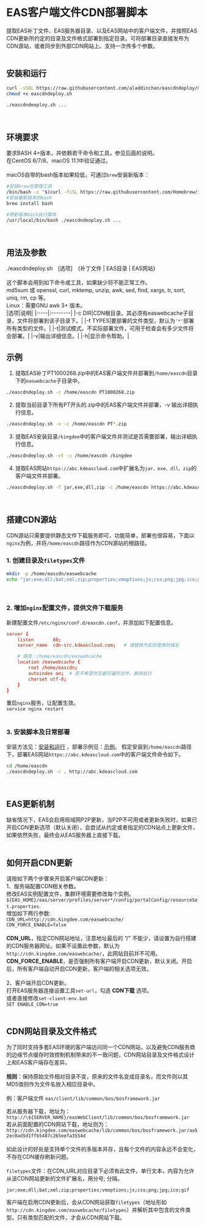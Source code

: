# EAS客户端文件CDN部署脚本
提取EAS补丁文件、EAS服务器目录、以及EAS网站中的客户端文件，并按照EAS CDN更新所约定的目录及文件格式部署到指定目录。可将部署目录直接发布为CDN源站，或者同步到外部CDN网站上。支持一次传多个参数。<br/>
<br/>

## 安装和运行
```bash
curl -sSOL https://raw.githubusercontent.com/aladdinchan/eascdndeploy/main/eascdndeploy.sh
chmod +x eascdndeploy.sh

./eascdndeoploy.sh ...
```
<br/>

## 环境要求
要求BASH 4+版本，并依赖若干命令和工具，参见后面的说明。<br/>
在CentOS 6/7/8、macOS 11.1中验证通过。<br/>
<br/>
macOS自带的bash版本如果较低，可通过`brew`安装新版本：<br/>
```bash
#安装brew包管理工具
/bin/bash -c "$(curl -fsSL https://raw.githubusercontent.com/Homebrew/install/HEAD/install.sh)"
#安装最新版本的bash
brew install bash

#用新版本bash执行脚本
/usr/local/bin/bash ./eascdndeoploy.sh ...
```
<br/>

## 用法及参数
./eascdndeploy.sh&emsp;[选项]&emsp;{补丁文件&nbsp;|&nbsp;EAS目录&nbsp;|&nbsp;EAS网站}<br/>
<br/>
这个脚本会用到如下命令或工具，如果缺少将不能正常工作。<br/>
md5sum 或 openssl, curl, mktemp, unzip, awk, sed, find, xargs, tr, sort, uniq, rm, cp 等。<br/>
Linux：需要GNU awk 3+ 版本。<br/>
|选项|说明|
|:----|:--------|
|-c DIR|CDN根目录。其必须有easwebcache子目录，文件将部署到该子目录下。|
|-f TYPES|要部署的文件类型，默认为`'*'`部署所有类型的文件。|
|-t|测试模式。不实际部署文件，可用于检查会有多少文件将会部署。|
|-v|输出详细信息。|
|-h|显示命令帮助。|
<br/>

## 示例
1. 提取EAS补丁PT1000268.zip中的EAS客户端文件并部署到`/home/eascdn`目录下的`easwebcache`子目录中。
```bash
./eascdndeploy.sh -c /home/eascdn PT1000268.zip
```
2. 提取当前目录下所有PT开头的.zip中的EAS客户端文件并部署，-v 输出详细执行信息。
```bash
./eascdndeploy.sh -v -c /home/eascdn PT*.zip
```
3. 提取EAS安装目录`/kingdee`中的客户端文件并测试是否需要部署，输出详细执行信息。
```bash
./eascdndeploy.sh -vt -c /home/eascdn /kingdee
```
4. 提取EAS网站`https://abc.kdeascloud.com`中扩展名为`jar、exe、dll、zip`的客户端文件并部署。
```bash
./eascdndeploy.sh -f jar,exe,dll,zip -c /home/eascdn https://abc.kdeascloud.com
```
<br/>

## 搭建CDN源站
CDN源站只需要提供静态文件下载服务即可，功能简单，部署也很容易，下面以`nginx`为例，并将`/home/eascdn`路径作为CDN源站的根路径。
### 1. 创建目录及`filetypes`文件
```bash
mkdir -p /home/eascdn/easwebcache
echo "jar;exe;dll;bat;xml;zip;properties;vmoptions;js;css;png;jpg;ico;gif" > /home/eascdn/easwebcache/filetypes
```
<br/>

### 2. 增加`nginx`配置文件，提供文件下载服务
新建配置文件`/etc/nginx/conf.d/eascdn.conf`，并添加如下配置信息。
```conf
server {
    listen       80;
    server_name  cdn-src.kdeascloud.com;   # 请替换为实际使用的域名

    # 路径：/home/eascdn/easwebcache
    location /easwebcache {
        root /home/eascdn;
        autoindex on;  # 若不希望浏览器可遍历文件，删除此行
        charset utf-8;
    }
}
```
重启`nginx`服务，让配置生效。<br/>
`service nginx restart`<br/>
<br/>

### 3. 安装脚本及日常部署
安装方法见：[安装和运行](#安装和运行) ，部署示例见：[示例](#示例)。
假定安装到`/home/eascdn`路径下，部署EAS网站`https://abc.kdeascloud.com`中的客户端文件命令如下。
```bash
cd /home/eascdn
./eascdndeploy.sh -c . http://abc.kdeascloud.com
```
<br/>

## EAS更新机制
缺省情况下，EAS会启用局域网P2P更新，当P2P不可用或者更新失败时，如果已开启CDN更新选项（默认关闭），会尝试从约定或者指定的CDN站点上更新文件，如果依然失败，最终会从EAS服务器上直接下载。<br/>
<br/>

## 如何开启CDN更新
请按如下两个步骤来开启客户端CDN更新：<br/>
1、服务端配置CDN相关参数。<br/>
修改EAS实例配置文件，集群环境需要修改每个实例。`${EAS_HOME}/eas/server/profiles/server*/config/portalConfig/resourceSet.properties`. <br/>
增加如下两行参数: <br/>
`CDN_URL=http://cdn.kingdee.com/easwebcache/` <br/>
`CDN_FORCE_ENABLE=false` <br/>
<br/>
**CDN_URL**，指定CDN网站地址，注意地址最后的 “/” 不能少，请设置为自行搭建的CDN服务器网址。如果不设置此参数，默认为`http://cdn.kingdee.com/easwebcache/`，此网站目前并不可用。<br/>
**CDN_FORCE_ENABLE**，是否强制所有客户端开启CDN更新，默认关闭。开启后，所有客户端自动开启CDN更新，客户端的相关选项无效。<br/>
<br/>
2、客户端开启CDN更新。<br/>
打开EAS服务器连接设置工具`set-url`，勾选 **CDN下载** 选项。<br/>
或者直接修改`set-client-env.bat` <br/>
`SET ENABLE_CDN=true` <br/>
<br/>

## CDN网站目录及文件格式
为了同时支持多套EAS环境的客户端访问同一个CDN网站，以及避免CDN服务商的边缘节点缓存时效控制机制带来的不一致问题，CDN网站目录及文件格式设计上和EAS客户端存在差异。<br/>
<br/>
**规则**：保持原始文件相对目录不变，原来的文件名变成目录名，而文件则以其MD5值则作为文件名放入相应目录中。<br/>
<br/>
例：客户端文件 `eas/client/lib/common/bos/bosframework.jar` <br/> 

若从服务器下载，地址为：<br/>
`http://\${SERVER_NAME}/easWebClient/lib/common/bos/bosframework.jar` <br/>
若从前面配置的CDN网站下载，地址则为：<br/>
`http://cdn.kingdee.com/easwebcache/lib/common/bos/bosframework.jar/aa52ec0ad5d1ffb5487c265eefa3554d` <br/>
<br/>
如此设计的好处是支持单个文件的多版本并存，且每个文件的内容永远不会变化，不存在CDN缓存刷新问题。<br/>
<br/>
`filetypes`文件：在CDN_URL对应目录下必须有此文件，单行文本，内容为允许从该CDN网站更新的文件扩展名，用分号; 分隔。
```
jar;exe;dll;bat;xml;zip;properties;vmoptions;js;css;png;jpg;ico;gif
```
客户端在启用CDN更新后，会从CDN网站获取`filetypes`（地址形如`http://cdn.kingdee.com/easwebcache/filetypes`）并解析其中包含的文件类型。只有类型匹配的文件，才会从CDN网站下载。
<br/>